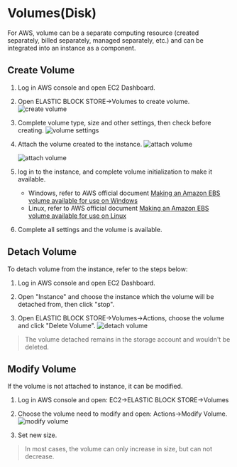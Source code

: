 # Volumes(Disk)

For AWS, volume can be a separate computing resource (created separately, billed separately, managed separately, etc.) and can be integrated into an instance as a component.

## Create Volume

1. Log in AWS console and open EC2 Dashboard.

2. Open ELASTIC BLOCK STORE->Volumes to create volume.
   ![create volume](https://libs.websoft9.com/Websoft9/DocsPicture/en/aws/aws-createvolume-websoft9.png)
   
3. Complete volume type, size and other settings, then check before creating.
   ![volume settings](https://libs.websoft9.com/Websoft9/DocsPicture/en/aws/aws-createvolume2-websoft9.png)
   
4. Attach the volume created to the instance.
   ![attach volume](https://libs.websoft9.com/Websoft9/DocsPicture/en/aws/aws-volumeaddec2-1-websoft9.png)
   
   ![attach volume](https://libs.websoft9.com/Websoft9/DocsPicture/en/aws/aws-volumeaddec2-2-websoft9.png)
   
5. log in to the instance, and complete volume initialization to make it available.
    - Windows, refer to AWS official document [Making an Amazon EBS volume available for use on Windows](https://docs.aws.amazon.com/AWSEC2/latest/WindowsGuide/ebs-using-volumes.html)
    - Linux, refer to AWS official document [Making an Amazon EBS volume available for use on Linux](https://docs.aws.amazon.com/AWSEC2/latest/UserGuide/ebs-using-volumes.html) 

6. Complete all settings and the volume is available.

## Detach Volume

To detach volume from the instance, refer to the steps below:

1. Log in AWS console and open EC2 Dashboard.  

2. Open "Instance" and choose the instance which the volume will be detached from, then click "stop".  

3. Open ELASTIC BLOCK STORE->Volumes->Actions, choose the volume and click "Delete Volume".
   ![detach volume](https://libs.websoft9.com/Websoft9/DocsPicture/en/aws/aws-detachvolume-websoft9.png)

> The volume detached remains in the storage account and wouldn't be deleted.



## Modify Volume

If the volume is not attached to instance, it can be modified.

1. Log in AWS console and open: EC2->ELASTIC BLOCK STORE->Volumes  

2. Choose the volume need to modify and open: Actions->Modify Volume.
   ![modify volume](https://libs.websoft9.com/Websoft9/DocsPicture/en/aws/aws-ddiskin-websoft9.png)  

3. Set new size.

> In most cases, the volume can only increase in size, but can not decrease.